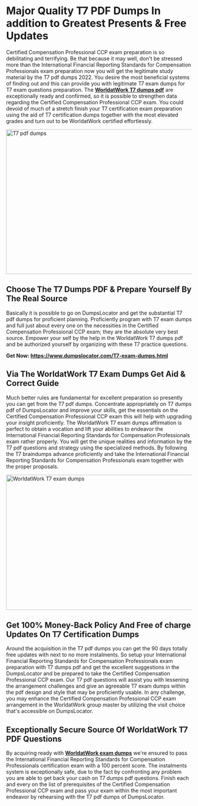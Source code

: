 <h1><strong>Major Quality T7 PDF Dumps In addition to Greatest Presents &amp; Free Updates</strong></h1>
<p>Certified Compensation Professional CCP exam preparation is so debilitating and terrifying. Be that because it may well, don't be stressed more than the International Financial Reporting Standards for Compensation Professionals exam preparation now you will get the legitimate study material by the T7 pdf dumps 2022. You desire the most beneficial systems of finding out and this can provide you with legitimate T7 exam dumps for T7 exam questions preparation. The <strong><a href="https://www.dumpslocator.com/T7-exam-dumps.html">WorldatWork T7 dumps pdf</a></strong> are exceptionally ready and confirmed, so it is possible to strengthen data regarding the Certified Compensation Professional CCP exam. You could devoid of much of a stretch finish your T7 certification exam preparation using the aid of T7 certification dumps together with the most elevated grades and turn out to be WorldatWork certified effortlessly.</p>
<p><img src="https://i.ibb.co/SKhFh8d/Pastel-Purple-Computer-UI-Class-Syllabus-Education-Presentation.png" alt="T7 pdf dumps" width="700" height="393" /></p>
<h2><strong>Choose The T7 Dumps PDF &amp; Prepare Yourself By The Real Source</strong></h2>
<p>Basically it is possible to go on DumpsLocator and get the substantial T7 pdf dumps for proficient planning. Proficiently program with T7 exam dumps and full just about every one on the necessities in the Certified Compensation Professional CCP exam; they are the absolute very best source. Empower your self by the help in the WorldatWork T7 dumps pdf and be authorized yourself by organizing with these T7 practice questions.</p>
<p><strong>Get Now: <a href="https://www.dumpslocator.com/T7-exam-dumps.html">https://www.dumpslocator.com/T7-exam-dumps.html</a></strong></p>
<h2><strong>Via The WorldatWork T7 Exam Dumps Get Aid &amp; Correct Guide</strong></h2>
<p>Much better rules are fundamental for excellent preparation so presently you can get from the T7 pdf dumps. Concentrate appropriately on T7 dumps pdf of DumpsLocator and improve your skills, get the essentials on the Certified Compensation Professional CCP exam this will help with upgrading your insight proficiently. The WorldatWork T7 exam dumps affirmation is perfect to obtain a vocation and lift your abilities to endeavor the International Financial Reporting Standards for Compensation Professionals exam rather properly. You will get the unique realities and information by the T7 pdf questions and strategy using the specialized methods. By following the T7 braindumps advance proficiently and take the International Financial Reporting Standards for Compensation Professionals exam together with the proper proposals.</p>
<p><a href="https://www.dumpslocator.com/T7-exam-dumps.html"><img src="https://i.ibb.co/NtZbgjG/Blue-and-White-Medical-Dental-Clinic-Facebook-Ad.png" alt="WorldatWork T7 exam dumps" width="700" height="367" /></a></p>
<h2><strong>Get 100% Money-Back Policy And Free of charge Updates On T7 Certification Dumps</strong></h2>
<p>Around the acquisition in the T7 pdf dumps you can get the 90 days totally free updates with next to no more instalments. So setup your International Financial Reporting Standards for Compensation Professionals exam preparation with T7 dumps pdf and get the excellent suggestions in the DumpsLocator and be prepared to take the Certified Compensation Professional CCP exam. Our T7 pdf questions will assist you with lessening the arrangement challenges and give an agreeable T7 exam dumps within the pdf design and style that may be proficiently usable. In any challenge, you may enhance the Certified Compensation Professional CCP exam arrangement in the WorldatWork group master by utilizing the visit choice that's accessible on DumpsLocator.</p>
<h2><strong>Exceptionally Secure Source Of WorldatWork T7 PDF Questions</strong></h2>
<p>By acquiring ready with <strong><a href="https://www.dumpslocator.com/worldatwork-exams.html">WorldatWork exam dumps</a></strong> we're ensured to pass the International Financial Reporting Standards for Compensation Professionals certification exam with a 100 percent score. The instalments system is exceptionally safe, due to the fact by confronting any problem you are able to get back your cash on T7 dumps pdf questions. Finish each and every on the list of prerequisites of the Certified Compensation Professional CCP exam and pass your exam within the most important endeavor by rehearsing with the T7 pdf dumps of DumpsLocator.</p>
